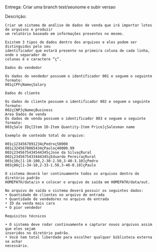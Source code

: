 Entrega:
    Criar uma branch test/seunome e subir versao
    
Descrição:

    Criar um sistema de análise de dados de venda que irá importar lotes de arquivos e produzir
    um relatório baseado em informações presentes no mesmo.

    Existem 3 tipos de dados dentro dos arquivos e eles podem ser distinguidos pelo seu
    identificador que estará presente na primeira coluna de cada linha, onde o separador de
    colunas é o caractere “ç”.

    Dados do vendedor

    Os dados do vendedor possuem o identificador 001 e seguem o seguinte formato:
    001çCPFçNameçSalary

    Dados do cliente

    Os dados do cliente possuem o identificador 002 e seguem o seguinte formato:
    002çCNPJçNameçBusiness 
    Area Dados de venda
    Os dados de venda possuem o identificador 003 e seguem o seguinte formato:
    003çSale IDç[Item ID-Item Quantity-Item Price]çSalesman name
    
    Exemplo de conteúdo total do arquivo:
    
    001ç1234567891234çPedroç50000
    001ç3245678865434çPauloç40000.99
    002ç2345675434544345çJose da SilvaçRural
    002ç2345675433444345çEduardo PereiraçRural
    003ç10ç[1-10-100,2-30-2.50,3-40-3.10]çPedro
    003ç08ç[1-34-10,2-33-1.50,3-40-0.10]çPaulo
    
    O sistema deverá ler continuamente todos os arquivos dentro do diretório padrão
    HOMEPATH/data/in e colocar o arquivo de saída em HOMEPATH/data/out.
    
    No arquivo de saída o sistema deverá possuir os seguintes dados:
    • Quantidade de clientes no arquivo de entrada
    • Quantidade de vendedores no arquivo de entrada
    • ID da venda mais cara
    • O pior vendedor
    
    Requisitos técnicos

    • O sistema deve rodar continuamente e capturar novos arquivos assim que eles sejam 
    inseridos no diretório padrão.
    • Você tem total liberdade para escolher qualquer biblioteca externa se achar
    necessário.
